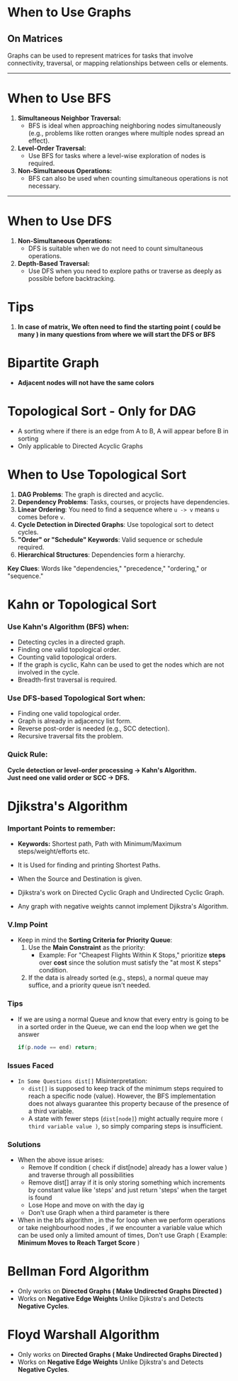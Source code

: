 # When to Use Graphs

## On Matrices

Graphs can be used to represent matrices for tasks that involve connectivity, traversal, or mapping relationships between cells or elements.

---

# When to Use BFS

1. **Simultaneous Neighbor Traversal:**
   - BFS is ideal when approaching neighboring nodes simultaneously (e.g., problems like rotten oranges where multiple nodes spread an effect).
2. **Level-Order Traversal:**
   - Use BFS for tasks where a level-wise exploration of nodes is required.
3. **Non-Simultaneous Operations:**
   - BFS can also be used when counting simultaneous operations is not necessary.

---

# When to Use DFS

1. **Non-Simultaneous Operations:**
   - DFS is suitable when we do not need to count simultaneous operations.
2. **Depth-Based Traversal:**
   - Use DFS when you need to explore paths or traverse as deeply as possible before backtracking.

# Tips

1. **In case of matrix, We often need to find the starting point ( could be many ) in many questions from where we will start the DFS or BFS**

# Bipartite Graph

- **Adjacent nodes will not have the same colors**

# Topological Sort - Only for DAG

- A sorting where if there is an edge from A to B, A will appear before B in sorting
- Only applicable to Directed Acyclic Graphs

# When to Use Topological Sort

1. **DAG Problems**: The graph is directed and acyclic.
2. **Dependency Problems**: Tasks, courses, or projects have dependencies.
3. **Linear Ordering**: You need to find a sequence where `u -> v` means `u` comes before `v`.
4. **Cycle Detection in Directed Graphs**: Use topological sort to detect cycles.
5. **"Order" or "Schedule" Keywords**: Valid sequence or schedule required.
6. **Hierarchical Structures**: Dependencies form a hierarchy.

**Key Clues**: Words like "dependencies," "precedence," "ordering," or "sequence."

# Kahn or Topological Sort

### Use **Kahn's Algorithm (BFS)** when:

- Detecting cycles in a directed graph.
- Finding one valid topological order.
- Counting valid topological orders.
- If the graph is cyclic, Kahn can be used to get the nodes which are not involved in the cycle.
- Breadth-first traversal is required.

### Use **DFS-based Topological Sort** when:

- Finding one valid topological order.
- Graph is already in adjacency list form.
- Reverse post-order is needed (e.g., SCC detection).
- Recursive traversal fits the problem.

### Quick Rule:

**Cycle detection or level-order processing → Kahn's Algorithm.**\
**Just need one valid order or SCC → DFS.**

# Djikstra's Algorithm

### **Important Points to remember:**

- **Keywords:** Shortest path, Path with Minimum/Maximum steps/weight/efforts etc.

- It is Used for finding and printing Shortest Paths.

- When the Source and Destination is given.

- Djikstra's work on Directed Cyclic Graph and Undirected Cyclic Graph.

- Any graph with negative weights cannot implement Djikstra's Algorithm.

### **V.Imp Point**

- Keep in mind the **Sorting Criteria for Priority Queue**:
  1. Use the **Main Constraint** as the priority:
     - Example: For "Cheapest Flights Within K Stops," prioritize **steps** over **cost** since the solution must satisfy the "at most K steps" condition.
  2. If the data is already sorted (e.g., steps), a normal queue may suffice, and a priority queue isn't needed.

### **Tips**

- If we are using a normal Queue and know that every entry is going to be in a sorted order in the Queue, we can end the loop when we get the answer

  ```java
  if(p.node == end) return;
  ```

### **Issues Faced**

- `In Some Questions dist[]` Misinterpretation:
  - `dist[]` is supposed to keep track of the minimum steps required to reach a specific node (value). However, the BFS implementation does not always guarantee this property because of the presence of a third variable.
  - A state with fewer steps (`dist[node]`) might actually require more `( third variable value )`, so simply comparing steps is insufficient.

### Solutions

- When the above issue arises:
  - Remove If condition ( check if dist\[node\] already has a lower value ) and traverse through all possibilities
  - Remove dist\[\] array if it is only storing something which increments by constant value like 'steps' and just return 'steps' when the target is found
  - Lose Hope and move on with the day ig
  - Don't use Graph when a third parameter is there
- When in the bfs algorithm , in the for loop when we perform operations or take neighbourhood nodes , if we encounter a variable value which can be used only a limited amount of times, Don't use Graph ( Example: **Minimum Moves to Reach Target Score** )

# Bellman Ford Algorithm

- Only works on **Directed Graphs ( Make Undirected Graphs Directed )**
- Works on **Negative Edge Weights** Unlike Djikstra's and Detects **Negative Cycles**.

# Floyd Warshall Algorithm

- Only works on **Directed Graphs ( Make Undirected Graphs Directed )**
- Works on **Negative Edge Weights** Unlike Djikstra's and Detects **Negative Cycles**.